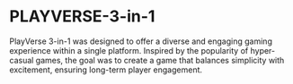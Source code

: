 # PLAYVERSE-3-in-1
PlayVerse 3-in-1 was designed to offer a diverse and engaging gaming experience within a single platform. Inspired by the popularity of hyper-casual games, the goal was to create a game that balances simplicity with excitement, ensuring long-term player engagement.
